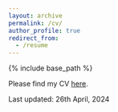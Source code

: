 ```yaml
---
layout: archive
permalink: /cv/
author_profile: true
redirect_from:
  - /resume
---
```


{% include base_path %}

Please find my CV [here](https://yaskatat.github.io/files/CV_Yasuka_Tateishi.pdf).

Last updated: 26th April, 2024
